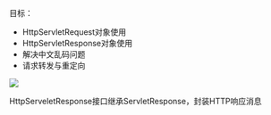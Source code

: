 目标：   

- HttpServletRequest对象使用
- HttpServletResponse对象使用
- 解决中文乱码问题
- 请求转发与重定向

![](http://i.imgur.com/8Uct6hk.png)



HttpServeletResponse接口继承ServletResponse，封装HTTP响应消息

